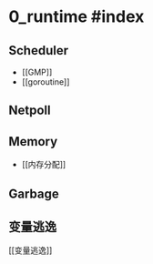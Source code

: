 # 0_runtime #index

## Scheduler

- [[GMP]]
- [[goroutine]]

## Netpoll

## Memory

- [[内存分配]]

## Garbage

## 变量逃逸

[[变量逃逸]]
